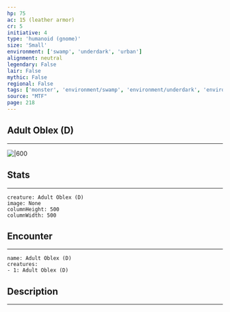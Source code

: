 ```yaml
---
hp: 75
ac: 15 (leather armor)
cr: 5
initiative: 4
type: 'humanoid (gnome)'    
size: 'Small'
environment: ['swamp', 'underdark', 'urban']
alignment: neutral
legendary: False
lair: False
mythic: False
regional: False
tags: ['monster', 'environment/swamp', 'environment/underdark', 'environment/urban']
source: "MTF"
page: 218
---
```


## Adult Oblex (D)
---

![|600](D:/Program%20Files/5e.tools/img/bestiary/MTF/Oblex.jpg)

## Stats
---

```statblock
creature: Adult Oblex (D)
image: None
columnHeight: 500
columnWidth: 500
```

## Encounter
---

```encounter-table
name: Adult Oblex (D)
creatures:
- 1: Adult Oblex (D)
```

## Description
---




